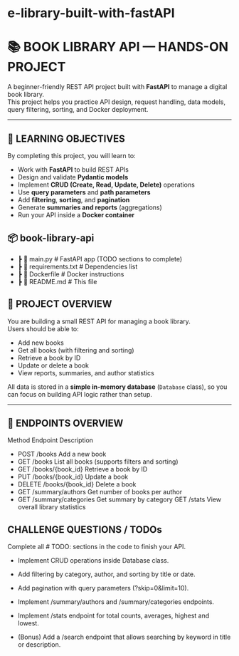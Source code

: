 # e-library-built-with-fastAPI


# 📚 BOOK LIBRARY API — HANDS-ON PROJECT

A beginner-friendly REST API project built with **FastAPI** to manage a digital book library.  
This project helps you practice API design, request handling, data models, query filtering, sorting, and Docker deployment.

---

## 🎯 LEARNING OBJECTIVES

By completing this project, you will learn to:

- Work with **FastAPI** to build REST APIs  
- Design and validate **Pydantic models**  
- Implement **CRUD (Create, Read, Update, Delete)** operations  
- Use **query parameters** and **path parameters**  
- Add **filtering**, **sorting**, and **pagination**  
- Generate **summaries and reports** (aggregations)  
- Run your API inside a **Docker container**  

## 📦 book-library-api
- ┣ 📜 main.py # FastAPI app (TODO sections to complete)
- ┣ 📜 requirements.txt # Dependencies list
- ┣ 📜 Dockerfile # Docker instructions
- ┣ 📜 README.md # This file
  
## 🧠 PROJECT OVERVIEW

You are building a small REST API for managing a book library.  
Users should be able to:

- Add new books  
- Get all books (with filtering and sorting)  
- Retrieve a book by ID  
- Update or delete a book  
- View reports, summaries, and author statistics  

All data is stored in a **simple in-memory database** (`Database` class), so you can focus on building API logic rather than setup.

---

## 🧩 ENDPOINTS OVERVIEW
Method	Endpoint	Description
- POST	/books	Add a new book
- GET	/books	List all books (supports filters and sorting)
- GET	/books/{book_id}	Retrieve a book by ID
- PUT	/books/{book_id}	Update a book
- DELETE	/books/{book_id}	Delete a book
- GET	/summary/authors	Get number of books per author
- GET	/summary/categories	Get summary by category
GET	/stats	View overall library statistics


## CHALLENGE QUESTIONS / TODOs

Complete all # TODO: sections in the code to finish your API.

- Implement CRUD operations inside Database class.

- Add filtering by category, author, and sorting by title or date.
- Add pagination with query parameters (?skip=0&limit=10).
- Implement /summary/authors and /summary/categories endpoints.
- Implement /stats endpoint for total counts, averages, highest and lowest.
- (Bonus) Add a /search endpoint that allows searching by keyword in title or description.
